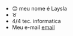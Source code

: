 - :blush: meu nome é Laysla
- ♉
- 4/4 tec. informatica
- Meu e-mail [email](laysla.ribas.pr.gov.br)
